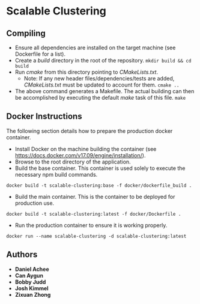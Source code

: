 # Scalable Clustering

## Compiling

* Ensure all dependencies are installed on the target machine (see Dockerfile for a list).
* Create a _build_ directory in the root of the repository. 
```mkdir build && cd build```
* Run _cmake_ from this directory pointing to _CMakeLists.txt_.
    * Note: If any new header files/dependencies/tests are added, _CMakeLists.txt_ must be updated to account for them.
```cmake ..```
* The above command generates a Makefile. The actual building can then be accomplished by executing the default _make_ task of this file.
``` make ```

## Docker Instructions

The following section details how to prepare the production docker container.

* Install Docker on the machine building the container (see https://docs.docker.com/v17.09/engine/installation/).
* Browse to the root directory of the application.
* Build the base container. This container is used solely to execute the necessary npm build commands.
```
docker build -t scalable-clustering:base -f docker/dockerfile_build .
```
* Build the main container. This is the container to be deployed for production use.
```
docker build -t scalable-clustering:latest -f docker/Dockerfile .
```
* Run the production container to ensure it is working properly.
```
docker run --name scalable-clustering -d scalable-clustering:latest
```

## Authors

* **Daniel Achee**
* **Can Aygun**
* **Bobby Judd**
* **Josh Kimmel**
* **Zixuan Zhong**